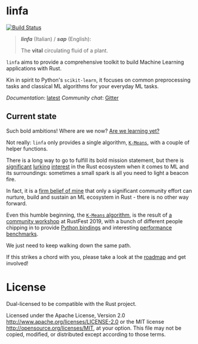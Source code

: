 # linfa

[![Build Status](https://travis-ci.org/rust-ml/linfa.svg?branch=master)](https://travis-ci.org/rust-ml/linfa)

> _**linfa**_ (Italian) / _**sap**_ (English):
> 
> The **vital** circulating fluid of a plant.


`linfa` aims to provide a comprehensive toolkit to build Machine Learning applications
with Rust.

Kin in spirit to Python's `scikit-learn`, it focuses on common preprocessing tasks
and classical ML algorithms for your everyday ML tasks.

_Documentation_: [latest](https://docs.rs/linfa)
_Community chat_: [Gitter](https://gitter.im/linfa-ml/community)

## Current state

Such bold ambitions! Where are we now? [Are we learning yet?](http://www.arewelearningyet.com/)

Not really: `linfa` only provides a single algorithm, [`K-Means`](clustering/struct.KMeans.html),
with a couple of helper functions.

There is a long way to go to fulfill its bold mission statement, but there is [significant](https://github.com/rust-ml/discussion/issues/1)
[lurking](https://github.com/rust-lang/wg-governance/issues/11) [interest](https://www.reddit.com/r/rust/comments/dvcvo7/rust_2020_scientific_rust/) in the Rust ecosystem when it comes to ML and its surroundings:
sometimes a small spark is all you need to light a beacon fire.

In fact, it is a [firm belief of mine](https://www.youtube.com/watch?v=odI_LY8AIqo&t=8s) that only a significant community effort can nurture,
build and sustain an ML ecosystem in Rust - there is no other way forward.

Even this humble beginning, the [`K-Means` algorithm](clustering/struct.KMeans.html), is the result of [a community workshop](https://github.com/LukeMathWalker/ndarray-koans) at RustFest 2019,
with a bunch of different people chipping in to provide [Python bindings](https://github.com/LukeMathWalker/linfa-python) and interesting
[performance benchmarks](https://github.com/LukeMathWalker/clustering-benchmarks).

We just need to keep walking down the same path.

If this strikes a chord with you, please take a look at the [roadmap](https://github.com/LukeMathWalker/linfa/issues)
and get involved!

# License
Dual-licensed to be compatible with the Rust project.

Licensed under the Apache License, Version 2.0 http://www.apache.org/licenses/LICENSE-2.0 or the MIT license http://opensource.org/licenses/MIT, at your option. This file may not be copied, modified, or distributed except according to those terms.
